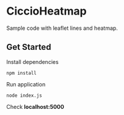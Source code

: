 # CiccioHeatmap

Sample code with leaflet lines and heatmap.

## Get Started

Install dependencies
```
npm install
```

Run application
```
node index.js
```

Check **localhost:5000**
